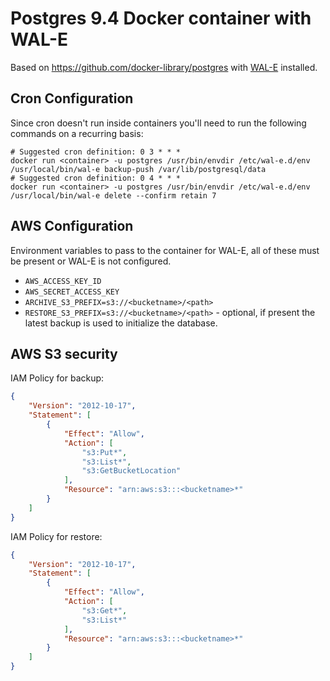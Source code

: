 # Postgres 9.4 Docker container with WAL-E

Based on https://github.com/docker-library/postgres with [WAL-E](https://github.com/wal-e/wal-e) installed.

## Cron Configuration

Since cron doesn't run inside containers you'll need to run the
following commands on a recurring basis:

```shell
# Suggested cron definition: 0 3 * * *
docker run <container> -u postgres /usr/bin/envdir /etc/wal-e.d/env /usr/local/bin/wal-e backup-push /var/lib/postgresql/data
# Suggested cron definition: 0 4 * * *
docker run <container> -u postgres /usr/bin/envdir /etc/wal-e.d/env /usr/local/bin/wal-e delete --confirm retain 7
```

## AWS Configuration

Environment variables to pass to the container for WAL-E, all of these must be present or WAL-E is not configured.

* `AWS_ACCESS_KEY_ID`
* `AWS_SECRET_ACCESS_KEY`
* `ARCHIVE_S3_PREFIX=s3://<bucketname>/<path>`
* `RESTORE_S3_PREFIX=s3://<bucketname>/<path>` - optional, if present
  the latest backup is used to initialize the database.


## AWS S3 security

IAM Policy for backup:

```json
{
    "Version": "2012-10-17",
    "Statement": [
        {
            "Effect": "Allow",
            "Action": [
                "s3:Put*",
                "s3:List*",
                "s3:GetBucketLocation"
            ],
		    "Resource": "arn:aws:s3:::<bucketname>*"
        }
    ]
}
```

IAM Policy for restore:

```json
{
    "Version": "2012-10-17",
    "Statement": [
        {
            "Effect": "Allow",
            "Action": [
                "s3:Get*",
                "s3:List*"
            ],
            "Resource": "arn:aws:s3:::<bucketname>*"
        }
    ]
}
```
